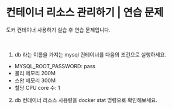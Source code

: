 # 컨테이너 리소스 관리하기 | 연습 문제
도커 컨테이너 사용하기 실습 후 연습 문제입니다.   
<br />
<br />

1. db 라는 이름을 가지는 mysql 컨테이너를 다음의 조건으로 실행하세요.
- MYSQL_ROOT_PASSWORD: pass
- 물리 메모리 200M
- 스왑 메모리 300M
- 할당 CPU core 수: 1

2. db 컨테이너 리소스 사용량을 docker stat 명령으로 확인해보세요. 
